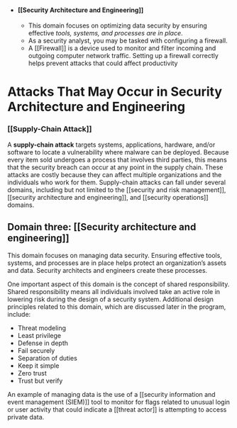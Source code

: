 - #### [[Security Architecture and Engineering]]
	- This domain focuses on optimizing data security by ensuring effective *tools, systems, and processes are in place*. 
	- As a security analyst, you may be tasked with configuring a firewall. 
	- A [[Firewall]] is a device used to monitor and filter incoming and outgoing computer network traffic. Setting up a firewall correctly helps prevent attacks that could affect productivity

# Attacks That May Occur in Security Architecture and Engineering
### **[[Supply-Chain Attack]]**

A **supply-chain attack** targets systems, applications, hardware, and/or software to locate a vulnerability where malware can be deployed. Because every item sold undergoes a process that involves third parties, this means that the security breach can occur at any point in the supply chain. These attacks are costly because they can affect multiple organizations and the individuals who work for them. Supply-chain attacks can fall under several domains, including but not limited to the [[security and risk management]], [[security architecture and engineering]], and [[security operations]] domains.

## Domain three: [[Security architecture and engineering]]

This domain focuses on managing data security. Ensuring effective tools, systems, and processes are in place helps protect an organization’s assets and data. Security architects and engineers create these processes.

One important aspect of this domain is the concept of shared responsibility. Shared responsibility means all individuals involved take an active role in lowering risk during the design of a security system. Additional design principles related to this domain, which are discussed later in the program, include:

- Threat modeling
- Least privilege
- Defense in depth
- Fail securely
- Separation of duties
- Keep it simple
- Zero trust
- Trust but verify

An example of managing data is the use of a [[security information and event management (SIEM)]] tool to monitor for flags related to unusual login or user activity that could indicate a [[threat actor]] is attempting to access private data.